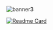
![banner3](https://github.com/alecomparini-dev/alecomparini-dev/assets/76792477/98b7fb43-6089-48b5-a16c-489a9cf2524a)


[![Readme Card](https://github-readme-stats.vercel.app/api/pin/?username=alecomparini-dev&repo=Smaapper)](https://github.com/alecomparini-dev/Smaapper)
